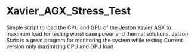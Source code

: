 # Xavier_AGX_Stress_Test
Simple script to load the CPU and GPU of the Jeston Xavier AGX to maximum
load for testing worst case power and thermal solutions.
Jetson Stats is a great program for monitoring the system while testing
Current version only maximizing CPU and GPU load
